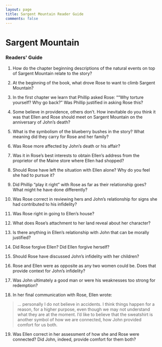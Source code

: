 ```yaml
---
layout: page
title: Sargent Mountain Reader Guide
comments: false
---
```

# Sargent Mountain

### Readers' Guide

1. How do the chapter beginning descriptions of the natural events on top of Sargent Mountain relate to the story?

2. At the beginning of the book, what drove Rose to want to climb Sargent Mountain?

3. In the first chapter we learn that Phillip asked Rose: ““Why torture yourself? Why go back?”  Was Phillip justified in asking Rose this? 

4. Some believe in providence, others don’t. How inevitable do you think it was that Ellen and Rose should meet on Sargent Mountain on the anniversary of John’s death?

5. What is the symbolism of the blueberry bushes in the story? What meaning did they carry for Rose and her family?

6. Was Rose more affected by John’s death or his affair?

7. Was it in Rose’s best interests to obtain Ellen’s address from the proprietor of the Maine store where Ellen had shopped?

8. Should Rose have left the situation with Ellen alone? Why do you feel she had to pursue it?

9. Did Phillip “play it right” with Rose as far as their relationship goes? What might he have done differently?

10. Was Rose correct in reviewing hers and John’s relationship for signs she had contributed to his infidelity?
 
11. Was Rose right in going to Ellen’s house?

12. What does Rose’s attachment to her land reveal about her character?

13. Is there anything in Ellen’s relationship with John that can be morally justified?

14. Did Rose forgive Ellen? Did Ellen forgive herself?

15. Should Rose have discussed John’s infidelity with her children?

16. Rose and Ellen were as opposite as any two women could be. Does that provide context for John’s infidelity?

17. Was John ultimately a good man or were his weaknesses too strong for redemption? 

18. In her final communication with Rose, Ellen wrote:

>… personally I do not believe in accidents. I think things happen for a reason, for a higher purpose, even though we may not understand what they are at the moment. I’d like to believe that the sweatshirt is another symbol of how we are connected, how John provided comfort for us both.

19. Was Ellen correct in her assessment of how she and Rose were connected? Did John, indeed, provide comfort for them both?

